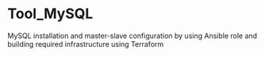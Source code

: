 # Tool_MySQL
MySQL installation and master-slave configuration by using Ansible role and building required infrastructure using Terraform 
